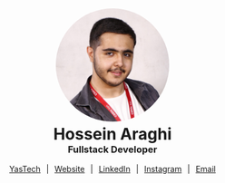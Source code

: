 <img style="width: 200px; border-radius: 360px; margin: auto; display: block;" src="./prf.jpg" alt="Hossein Araghi">

<h1 style="text-align: center; margin-bottom: 0; margin-top: 5px">Hossein Araghi</h1>
<h3 style="text-align: center; margin-top: 0;">Fullstack Developer</h3>

<div style="display: flex; justify-content: center; align-items: center;">
    <a href="https://github.com/YasTechOrg">YasTech</a>
    <p style="margin: auto 10px"> | </p>
    <a href="https://hossara.com">Website</a>
    <p style="margin: auto 10px"> | </p>
    <a href="https://linkedin.com/in/hossara">LinkedIn</a>
    <p style="margin: auto 10px"> | </p>
    <a href="https://instagram.com/hossara.dev">Instagram</a>
    <p style="margin: auto 10px"> | </p>
    <a href="mailto:hoseinaraghi84@gmail.com">Email</a>
</div>